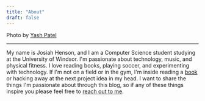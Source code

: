 ```yaml
---
title: "About"
draft: false
---
```


Photo by [Yash Patel](https://www.darkishlocket10.me/)

---

My name is Josiah Henson, and I am a Computer Science student studying at the University of Windsor. I'm passionate about technology, music, and physical fitness. I love reading books, playing soccer, and experimenting with technology. If I'm not on a field or in the gym, I'm inside reading a [book](https://www.goodreads.com/mantecademani) or hacking away at the next project idea in my head. I want to share the things I'm passionate about through this blog, so if any of these things inspire you please feel free to [reach out to me](mailto:josiahj.h@outlook.com).
